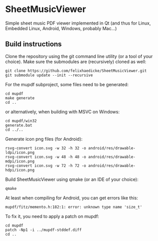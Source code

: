 SheetMusicViewer
================

Simple sheet music PDF viewer implemented in Qt (and thus for Linux, Embedded Linux, Android, Windows, probably Mac...)

Build instructions
------------------

Clone the repository using the git command line utility (or a tool of your choice). Make sure the submodules are (recursively) cloned as well:

    git clone https://github.com/felixhaedicke/SheetMusicViewer.git
    git submodule update --init --recursive

For the mupdf subproject, some files need to be generated:

    cd mupdf
    make generate
    cd ..

or alternatively, when building with MSVC on Windows:

    cd mupdf/win32
    generate.bat
    cd ../..

Generate icon png files (for Android):

    rsvg-convert icon.svg -w 32 -h 32 -o android/res/drawable-ldpi/icon.png
    rsvg-convert icon.svg -w 48 -h 48 -o android/res/drawable-mdpi/icon.png
    rsvg-convert icon.svg -w 72 -h 72 -o android/res/drawable-hdpi/icon.png

Build SheetMusicViewer using qmake (or an IDE of your choice):

    qmake

At least when compiling for Android, you can get errors like this:

    mupdf/fitz/memento.h:182:1: error: unknown type name 'size_t'

To fix it, you need to apply a patch on mupdf:

    cd mupdf
    patch -Np1 -i ../mupdf-stddef.diff
    cd ..

